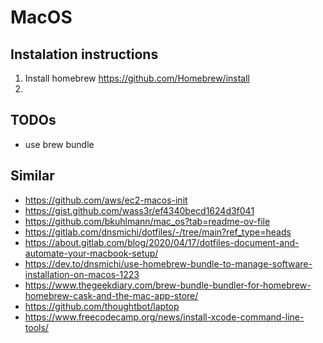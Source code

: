 # MacOS

## Instalation instructions

1. Install homebrew <https://github.com/Homebrew/install>
2. 

## TODOs

* use brew bundle

## Similar

* <https://github.com/aws/ec2-macos-init>
* <https://gist.github.com/wass3r/ef4340becd1624d3f041>
* <https://github.com/bkuhlmann/mac_os?tab=readme-ov-file>
* <https://gitlab.com/dnsmichi/dotfiles/-/tree/main?ref_type=heads>
* <https://about.gitlab.com/blog/2020/04/17/dotfiles-document-and-automate-your-macbook-setup/>
* <https://dev.to/dnsmichi/use-homebrew-bundle-to-manage-software-installation-on-macos-1223>
* <https://www.thegeekdiary.com/brew-bundle-bundler-for-homebrew-homebrew-cask-and-the-mac-app-store/>
* <https://github.com/thoughtbot/laptop>
* <https://www.freecodecamp.org/news/install-xcode-command-line-tools/>
